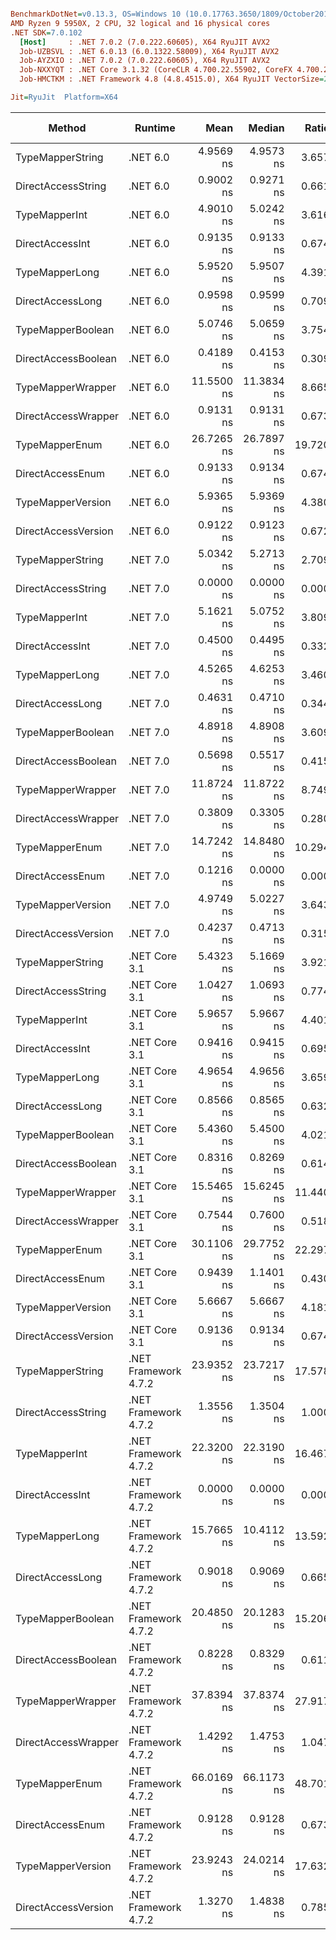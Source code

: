 ``` ini

BenchmarkDotNet=v0.13.3, OS=Windows 10 (10.0.17763.3650/1809/October2018Update/Redstone5), VM=Hyper-V
AMD Ryzen 9 5950X, 2 CPU, 32 logical and 16 physical cores
.NET SDK=7.0.102
  [Host]     : .NET 7.0.2 (7.0.222.60605), X64 RyuJIT AVX2
  Job-UZBSVL : .NET 6.0.13 (6.0.1322.58009), X64 RyuJIT AVX2
  Job-AYZXIO : .NET 7.0.2 (7.0.222.60605), X64 RyuJIT AVX2
  Job-NXXYQT : .NET Core 3.1.32 (CoreCLR 4.700.22.55902, CoreFX 4.700.22.56512), X64 RyuJIT AVX2
  Job-HMCTKM : .NET Framework 4.8 (4.8.4515.0), X64 RyuJIT VectorSize=256

Jit=RyuJit  Platform=X64  

```
|              Method |              Runtime |       Mean |     Median |  Ratio |   Gen0 | Allocated | Alloc Ratio |
|-------------------- |--------------------- |-----------:|-----------:|-------:|-------:|----------:|------------:|
|    TypeMapperString |             .NET 6.0 |  4.9569 ns |  4.9573 ns |  3.657 |      - |         - |          NA |
|  DirectAccessString |             .NET 6.0 |  0.9002 ns |  0.9271 ns |  0.661 |      - |         - |          NA |
|       TypeMapperInt |             .NET 6.0 |  4.9010 ns |  5.0242 ns |  3.616 |      - |         - |          NA |
|     DirectAccessInt |             .NET 6.0 |  0.9135 ns |  0.9133 ns |  0.674 |      - |         - |          NA |
|      TypeMapperLong |             .NET 6.0 |  5.9520 ns |  5.9507 ns |  4.391 |      - |         - |          NA |
|    DirectAccessLong |             .NET 6.0 |  0.9598 ns |  0.9599 ns |  0.709 |      - |         - |          NA |
|   TypeMapperBoolean |             .NET 6.0 |  5.0746 ns |  5.0659 ns |  3.754 |      - |         - |          NA |
| DirectAccessBoolean |             .NET 6.0 |  0.4189 ns |  0.4153 ns |  0.309 |      - |         - |          NA |
|   TypeMapperWrapper |             .NET 6.0 | 11.5500 ns | 11.3834 ns |  8.665 |      - |         - |          NA |
| DirectAccessWrapper |             .NET 6.0 |  0.9131 ns |  0.9131 ns |  0.673 |      - |         - |          NA |
|      TypeMapperEnum |             .NET 6.0 | 26.7265 ns | 26.7897 ns | 19.720 | 0.0014 |      24 B |          NA |
|    DirectAccessEnum |             .NET 6.0 |  0.9133 ns |  0.9134 ns |  0.674 |      - |         - |          NA |
|   TypeMapperVersion |             .NET 6.0 |  5.9365 ns |  5.9369 ns |  4.380 |      - |         - |          NA |
| DirectAccessVersion |             .NET 6.0 |  0.9122 ns |  0.9123 ns |  0.672 |      - |         - |          NA |
|    TypeMapperString |             .NET 7.0 |  5.0342 ns |  5.2713 ns |  2.709 |      - |         - |          NA |
|  DirectAccessString |             .NET 7.0 |  0.0000 ns |  0.0000 ns |  0.000 |      - |         - |          NA |
|       TypeMapperInt |             .NET 7.0 |  5.1621 ns |  5.0752 ns |  3.809 |      - |         - |          NA |
|     DirectAccessInt |             .NET 7.0 |  0.4500 ns |  0.4495 ns |  0.332 |      - |         - |          NA |
|      TypeMapperLong |             .NET 7.0 |  4.5265 ns |  4.6253 ns |  3.460 |      - |         - |          NA |
|    DirectAccessLong |             .NET 7.0 |  0.4631 ns |  0.4710 ns |  0.344 |      - |         - |          NA |
|   TypeMapperBoolean |             .NET 7.0 |  4.8918 ns |  4.8908 ns |  3.609 |      - |         - |          NA |
| DirectAccessBoolean |             .NET 7.0 |  0.5698 ns |  0.5517 ns |  0.415 |      - |         - |          NA |
|   TypeMapperWrapper |             .NET 7.0 | 11.8724 ns | 11.8722 ns |  8.749 |      - |         - |          NA |
| DirectAccessWrapper |             .NET 7.0 |  0.3809 ns |  0.3305 ns |  0.280 |      - |         - |          NA |
|      TypeMapperEnum |             .NET 7.0 | 14.7242 ns | 14.8480 ns | 10.294 |      - |         - |          NA |
|    DirectAccessEnum |             .NET 7.0 |  0.1216 ns |  0.0000 ns |  0.000 |      - |         - |          NA |
|   TypeMapperVersion |             .NET 7.0 |  4.9749 ns |  5.0227 ns |  3.643 |      - |         - |          NA |
| DirectAccessVersion |             .NET 7.0 |  0.4237 ns |  0.4713 ns |  0.315 |      - |         - |          NA |
|    TypeMapperString |        .NET Core 3.1 |  5.4323 ns |  5.1669 ns |  3.921 |      - |         - |          NA |
|  DirectAccessString |        .NET Core 3.1 |  1.0427 ns |  1.0693 ns |  0.774 |      - |         - |          NA |
|       TypeMapperInt |        .NET Core 3.1 |  5.9657 ns |  5.9667 ns |  4.401 |      - |         - |          NA |
|     DirectAccessInt |        .NET Core 3.1 |  0.9416 ns |  0.9415 ns |  0.695 |      - |         - |          NA |
|      TypeMapperLong |        .NET Core 3.1 |  4.9654 ns |  4.9656 ns |  3.659 |      - |         - |          NA |
|    DirectAccessLong |        .NET Core 3.1 |  0.8566 ns |  0.8565 ns |  0.632 |      - |         - |          NA |
|   TypeMapperBoolean |        .NET Core 3.1 |  5.4360 ns |  5.4500 ns |  4.021 |      - |         - |          NA |
| DirectAccessBoolean |        .NET Core 3.1 |  0.8316 ns |  0.8269 ns |  0.614 |      - |         - |          NA |
|   TypeMapperWrapper |        .NET Core 3.1 | 15.5465 ns | 15.6245 ns | 11.440 |      - |         - |          NA |
| DirectAccessWrapper |        .NET Core 3.1 |  0.7544 ns |  0.7600 ns |  0.518 |      - |         - |          NA |
|      TypeMapperEnum |        .NET Core 3.1 | 30.1106 ns | 29.7752 ns | 22.297 | 0.0014 |      24 B |          NA |
|    DirectAccessEnum |        .NET Core 3.1 |  0.9439 ns |  1.1401 ns |  0.430 |      - |         - |          NA |
|   TypeMapperVersion |        .NET Core 3.1 |  5.6667 ns |  5.6667 ns |  4.181 |      - |         - |          NA |
| DirectAccessVersion |        .NET Core 3.1 |  0.9136 ns |  0.9134 ns |  0.674 |      - |         - |          NA |
|    TypeMapperString | .NET Framework 4.7.2 | 23.9352 ns | 23.7217 ns | 17.578 |      - |         - |          NA |
|  DirectAccessString | .NET Framework 4.7.2 |  1.3556 ns |  1.3504 ns |  1.000 |      - |         - |          NA |
|       TypeMapperInt | .NET Framework 4.7.2 | 22.3200 ns | 22.3190 ns | 16.467 |      - |         - |          NA |
|     DirectAccessInt | .NET Framework 4.7.2 |  0.0000 ns |  0.0000 ns |  0.000 |      - |         - |          NA |
|      TypeMapperLong | .NET Framework 4.7.2 | 15.7665 ns | 10.4112 ns | 13.592 |      - |         - |          NA |
|    DirectAccessLong | .NET Framework 4.7.2 |  0.9018 ns |  0.9069 ns |  0.665 |      - |         - |          NA |
|   TypeMapperBoolean | .NET Framework 4.7.2 | 20.4850 ns | 20.1283 ns | 15.206 |      - |         - |          NA |
| DirectAccessBoolean | .NET Framework 4.7.2 |  0.8228 ns |  0.8329 ns |  0.611 |      - |         - |          NA |
|   TypeMapperWrapper | .NET Framework 4.7.2 | 37.8394 ns | 37.8374 ns | 27.917 |      - |         - |          NA |
| DirectAccessWrapper | .NET Framework 4.7.2 |  1.4292 ns |  1.4753 ns |  1.047 |      - |         - |          NA |
|      TypeMapperEnum | .NET Framework 4.7.2 | 66.0169 ns | 66.1173 ns | 48.701 | 0.0038 |      24 B |          NA |
|    DirectAccessEnum | .NET Framework 4.7.2 |  0.9128 ns |  0.9128 ns |  0.673 |      - |         - |          NA |
|   TypeMapperVersion | .NET Framework 4.7.2 | 23.9243 ns | 24.0214 ns | 17.632 |      - |         - |          NA |
| DirectAccessVersion | .NET Framework 4.7.2 |  1.3270 ns |  1.4838 ns |  0.785 |      - |         - |          NA |
